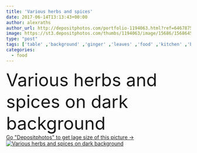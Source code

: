 ```yaml
---
title: 'Various herbs and spices'
date: 2017-06-14T13:13:43+00:00
author: alexraths
author_url: http://depositphotos.com/portfolio-1194063.html?ref=64678756
image: https://st3.depositphotos.com/thumbs/1194063/image/15686/156864514/api_thumb_450.jpg?forcejpeg=true
type: "post"
tags: ['table' ,'background' ,'ginger' ,'leaves' ,'food' ,'kitchen' ,'board' ,'cooking' ,'cuisine' ,'ingredient' ,'preparation' ,'Menu' ,'restaurant' ,'frame' ,'rustic' ,'herbs' ,'pepper' ,'domestic' ,'vegetables' ,'bowl' ,'garlic' ,'condiment' ,'mix' ,'dry' ,'asian' ,'assortment' ,'powder' ,'ground' ,'choice' ,'spice' ,'paprika' ,'Variety' ,'seasoning' ,'various' ,'spices' ,'chilli' ,'slate' ,'salt' ,'lime' ,'diverse' ,'flavouring' ,'indian' ,'curry' ,'cinnamon' ,'nutmeg' ,'turmeric' ,'flavoring' ,'milled' ,'anise' ,'copy space' ]
categories: 
  - food
---
```

<div aling="center">
            <font size="60"> Various herbs and spices on dark background</font>   
</div>
<div>
    <a href='https://depositphotos.com/156864514/stock-photo-various-herbs-and-spices.html?ref=64678756' target=_blank > Go "Depositphotos" to get lage size of this picture ->
        <img href='https://depositphotos.com/156864514/stock-photo-various-herbs-and-spices.html?ref=64678756' src='https://st3.depositphotos.com/1194063/15686/i/950/depositphotos_156864514-stock-photo-various-herbs-and-spices.jpg?forcejpeg=true' alt='Various herbs and spices on dark background' >
    </a>
</div>
